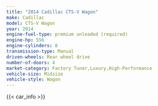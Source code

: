 ```yaml
---
title: "2014 Cadillac CTS-V Wagon"
make: Cadillac
model: CTS-V Wagon
year: 2014
engine-fuel-type: premium unleaded (required)
engine-hp: 556
engine-cylinders: 8
transmission-type: Manual
driven-wheels: Rear wheel drive
number-of-doors: 4
market-category: Factory Tuner,Luxury,High-Performance
vehicle-size: Midsize
vehicle-style: Wagon
---
```


{{< car_info >}}
